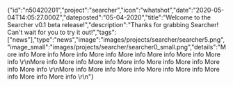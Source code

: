 {"id":"n50420201","project":"searcher","icon":"whatshot","date":"2020-05-04T14:05:27.000Z","dateposted":"05-04-2020","title":"Welcome to the Searcher v0.1 beta release!","description":"Thanks for grabbing Searcher! Can't wait for you to try it out!","tags":["news"],"type":"news","image":"images/projects/searcher/searcher5.png","image_small":"images/projects/searcher/searcher0_small.png","details":"More info More info More info More info More info More info More info More info \r\nMore info More info More info More info More info More info More info More info \r\nMore info More info More info More info More info More info More info More info \r\n"}